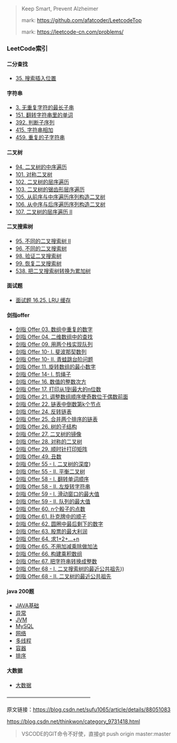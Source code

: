 > Keep Smart, Prevent Alzheimer
>
> mark: https://github.com/afatcoder/LeetcodeTop
>
> mark: https://leetcode-cn.com/problems/

### LeetCode索引

#### 二分查找

- [35. 搜索插入位置](pythonTest/binarysearch/searchInsert.py)

#### 字符串

- [3. 无重复字符的最长子串](pythonTest/string/lengthOfLongestSubstring.py)
- [151. 翻转字符串里的单词](pythonTest/string/reverseWords.py)
- [392. 判断子序列](pythonTest/string/isSubsequence.py)
- [415. 字符串相加](pythonTest/string/addStrings.py)
- [459. 重复的子字符串](pythonTest/string/repeatedSubstringPattern.py)

#### 二叉树

- [94. 二叉树的中序遍历](pythonTest/binarytree/inorderTraversal.py)
- [101. 对称二叉树](pythonTest/binarytree/isSymmetric.py)
- [102. 二叉树的层序遍历](pythonTest/binarytree/levelOrder.py)
- [103. 二叉树的锯齿形层序遍历](pythonTest/binarytree/zigzagLevelOrder.py)
- [105. 从前序与中序遍历序列构造二叉树](pythonTest/binarytree/buildTree.py)
- [106. 从中序与后序遍历序列构造二叉树](pythonTest/binarytree/buildTree2.py)
- [107. 二叉树的层序遍历 II](pythonTest/binarytree/levelOrderBottom.py)

#### 二叉搜索树

- [95. 不同的二叉搜索树 II](binarysearcgtree/generateTrees.py)
- [96. 不同的二叉搜索树](binarysearcgtree/numTrees.py)
- [98. 验证二叉搜索树](binarysearcgtree/isValidBST.py)
- [99. 恢复二叉搜索树](binarysearcgtree/recoverTree.py)
- [538. 把二叉搜索树转换为累加树](binarysearcgtree/convertBST.py)

#### 面试题

- [面试题 16.25. LRU 缓存](pythonTest/mianshiti/LRUCache.py)

#### 剑指offer

- [剑指 Offer 03. 数组中重复的数字](pythonTest/offer/findRepeatNumber.py)     
- [剑指 Offer 04. 二维数组中的查找](pythonTest/offer/findNumberIn2DArray.py)
- [剑指 Offer 09. 用两个栈实现队列](pythonTest/offer/CQueue.py)
- [剑指 Offer 10- I. 斐波那契数列](pythonTest/offer/fib.py)
- [剑指 Offer 10- II. 青蛙跳台阶问题](pythonTest/offer/numWays.py)
- [剑指 Offer 11. 旋转数组的最小数字](pythonTest/offer/minArray.py)       
- [剑指 Offer 14- I. 剪绳子](pythonTest/offer/cuttingRope.py)
- [剑指 Offer 16. 数值的整数次方](pythonTest/offer/myPow.py)       
- [剑指 Offer 17. 打印从1到最大的n位数](pythonTest/offer/printNumbers.py)  
- [剑指 Offer 21. 调整数组顺序使奇数位于偶数前面](pythonTest/offer/exchange.py)
- [剑指 Offer 22. 链表中倒数第k个节点](pythonTest/offer/getKthFromEnd.py)
- [剑指 Offer 24. 反转链表](pythonTest/offer/reverseList.py)
- [剑指 Offer 25. 合并两个排序的链表](pythonTest/offer/mergeTwoLists.py)
- [剑指 Offer 26. 树的子结构](pythonTest/offer/isSubStructure.py) 
- [剑指 Offer 27. 二叉树的镜像](pythonTest/offer/mirrorTree.py)
- [剑指 Offer 28. 对称的二叉树](pythonTest/offer/isSymmetric.py)
- [剑指 Offer 29. 顺时针打印矩阵](pythonTest/offer/spiralOrder.py)  
- [剑指 Offer 49. 丑数](pythonTest/offer/nthUglyNumber.py)  
- [剑指 Offer 55 - I. 二叉树的深度](pythonTest/offer/maxDepth.py))
- [剑指 Offer 55 - II. 平衡二叉树](pythonTest/offer/isBalanced.py)
- [剑指 Offer 58 - I. 翻转单词顺序](pythonTest/string/reverseWords.py)
- [剑指 Offer 58 - II. 左旋转字符串](pythonTest/offer/reverseLeftWords.py)
- [剑指 Offer 59 - I. 滑动窗口的最大值](pythonTest/offer/maxSlidingWindow.py)
- [剑指 Offer 59 - II. 队列的最大值](pythonTest/offer/MaxQueue.py)
- [剑指 Offer 60. n个骰子的点数](pythonTest/offer/dicesProbability.py)
- [剑指 Offer 61. 扑克牌中的顺子](pythonTest/offer/isStraight.py)
- [剑指 Offer 62. 圆圈中最后剩下的数字](pythonTest/offer/lastRemaining.py)  
- [剑指 Offer 63. 股票的最大利润](pythonTest/offer/maxProfit.py)  
- [剑指 Offer 64. 求1+2+…+n](pythonTest/offer/sumNums.py)
- [剑指 Offer 65. 不用加减乘除做加法](pythonTest/offer/add.py)
- [剑指 Offer 66. 构建乘积数组](pythonTest/offer/constructArr.py)
- [剑指 Offer 67. 把字符串转换成整数](pythonTest/offer/strToInt.py)
- [剑指 Offer 68 - I. 二叉搜索树的最近公共祖先](pythonTest/offer/lowestCommonAncestor2.py)))
- [剑指 Offer 68 - II. 二叉树的最近公共祖先](pythonTest/offer/lowestCommonAncestor.py)   

#### java 200题

- [JAVA基础](java200/BasicJava.md)
- [异常](java200/Exception.md)
- [JVM](java200/JVM.md)
- [MySQL](java200/MySQL.md)
- [网络](java200/Network.md)
- [多线程](java200/Multithreading.md)
- [容器](java200/Container.md)
- [排序](sort.md)

#### 大数据

- [大数据](bigdata.md)

————————————————

原文链接：https://blog.csdn.net/sufu1065/article/details/88051083

https://blog.csdn.net/thinkwon/category_9731418.html

> VSCODE的GIT命令不好使，直接git push origin master:master